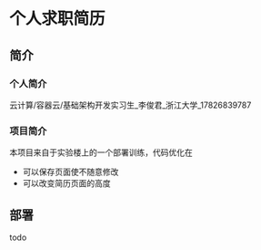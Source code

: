 # 个人求职简历

## 简介

### 个人简介

云计算/容器云/基础架构开发实习生_李俊君_浙江大学_17826839787

### 项目简介

本项目来自于实验楼上的一个部署训练，代码优化在
- 可以保存页面使不随意修改
- 可以改变简历页面的高度

## 部署
todo